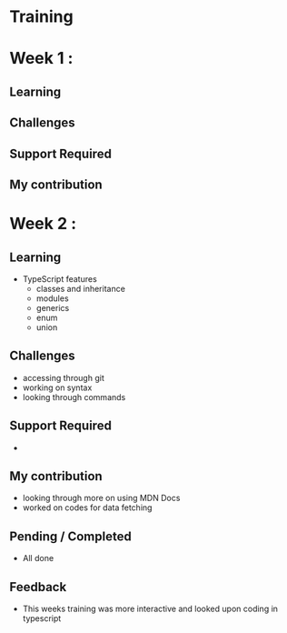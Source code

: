 # Training
 
# Week 1 :
## Learning
## Challenges
## Support Required
## My contribution
 
# Week 2 :
## Learning
  - TypeScript features
    - classes and inheritance
    - modules
    - generics
    - enum
    - union
## Challenges
  - accessing through git
  - working on syntax
  - looking through commands
## Support Required
  -
## My contribution
  - looking through more on using MDN Docs
  - worked on codes for data fetching
## Pending / Completed
  - All done
## Feedback
  - This weeks training was more interactive and
     looked upon coding in typescript